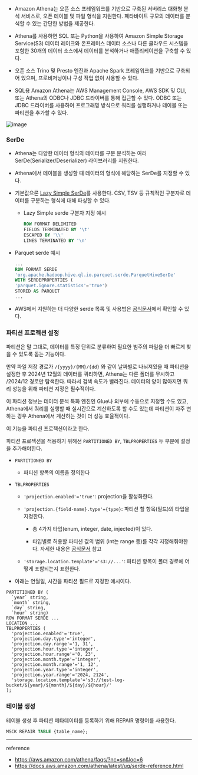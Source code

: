 
- Amazon Athena는 오픈 소스 프레임워크를 기반으로 구축된 서버리스 대화형 분석 서비스로, 오픈 테이블 및 파일 형식을 지원한다. 페타바이트 규모의 데이터를 분석할 수 있는 간단한 방법을 제공한다.
  
- Athena를 사용하면 SQL 또는 Python을 사용하여 Amazon Simple Storage Service(S3) 데이터 레이크와 온프레미스 데이터 소스나 다른 클라우드 시스템을 포함한 30개의 데이터 소스에서 데이터를 분석하거나 애플리케이션을 구축할 수 있다.

- 오픈 소스 Trino 및 Presto 엔진과 Apache Spark 프레임워크를 기반으로 구축되어 있으며, 프로비저닝이나 구성 작업 없이 사용할 수 있다.
  
- SQL용 Amazon Athena는 AWS Management Console, AWS SDK 및 CLI, 또는 Athena의 ODBC나 JDBC 드라이버를 통해 접근할 수 있다. ODBC 또는 JDBC 드라이버를 사용하여 프로그래밍 방식으로 쿼리를 실행하거나 테이블 또는 파티션을 추가할 수 있다.

![image](https://github.com/rlaisqls/TIL/assets/81006587/b46e7e45-8038-44d0-85d1-dfc2f95c9a17)

### SerDe

- Athena는 다양한 데이터 형식의 데이터를 구문 분석하는 여러 SerDe(Serializer/Deserializer) 라이브러리를 지원한다.
- Athena에서 테이블을 생성할 때 데이터의 형식에 해당하는 SerDe를 지정할 수 있다.
- 기본값으론 [Lazy Simple SerDe](https://docs.aws.amazon.com/athena/latest/ug/lazy-simple-serde.html)를 사용한다. CSV, TSV 등 규칙적인 구분자로 데이터를 구분하는 형식에 대해 파싱할 수 있다.
  - Lazy Simple serde 구분자 지정 예시

    ```sql
    ROW FORMAT DELIMITED
    FIELDS TERMINATED BY '\t'
    ESCAPED BY '\\'
    LINES TERMINATED BY '\n'
    ```

- Parquet serde 예시

    ```sql
    ...
    ROW FORMAT SERDE  
    'org.apache.hadoop.hive.ql.io.parquet.serde.ParquetHiveSerDe' 
    WITH SERDEPROPERTIES (  
    'parquet.ignore.statistics'='true')  
    STORED AS PARQUET 
    ...

    ```

- AWS에서 지원하는 더 다양한 serde 목록 및 사용법은 [공식문서](https://docs.aws.amazon.com/athena/latest/ug/supported-serdes.html)에서 확인할 수 있다.

### 파티션 프로젝션 설정

파티션은 말 그대로, 데이터를 특정 단위로 분류하여 필요한 범주의 파일을 더 빠르게 찾을 수 있도록 돕는 기능이다.

만약 파일 저장 경로가 `/{yyyy}/{MM}/{dd}` 와 같이 날짜별로 나눠져있을 때 파티션을 설정한 후 2024년 12월의 데이터를 쿼리하면, Athena는 다른 폴더를 무시하고 /2024/12 경로만 탐색한다. 따라서 검색 속도가 빨라진다. 데이터의 양이 많아지면 쿼리 성능을 위해 파티션 지정은 필수적이다.

이 파티션 정보는 데이터 분석 특화 엔진인 Glue나 외부에 수동으로 지정할 수도 있고, Athena에서 쿼리를 실행할 때 실시간으로 계산하도록 할 수도 있는데 파티션이 자주 변하는 경우 Athena에서 계산하는 것이 더 성능 효율적이다.

이 기능을 파티션 프로젝션이라고 한다.

파티션 프로젝션을 적용하기 위해선 `PARTITIONED BY`, `TBLPROPERTIES` 두 부분에 설정을 추가해야한다.

- `PARTITIONED BY`

  - 파티션 항목의 이름을 정의한다

- `TBLPROPERTIES`

  - `'projection.enabled'='true'`: projection을 활성화한다.

  - `'projection.{field-name}.type'={type}`: 파티션 할 항목(필드)의 타입을 지정한다.

    - 총 4가지 타입(enum, integer, date, injected)이 있다.

    - 타입별로 허용할 파티션 값의 범위 (int는 range 등)를 각각 지정해줘야한다. 자세한 내용은 [공식문서](https://docs.aws.amazon.com/ko_kr/athena/latest/ug/partition-projection-supported-types.html) 참고

  - `'storage.location.template'='s3://...'`: 파티션 항목이 폴더 경로에 어떻게 포함되는지 표현한다.

- 아래는 연월일, 시간을 파티션 필드로 지정한 예시이다.

```
PARTITIONED BY ( 
  `year` string, 
  `month` string, 
  `day` string, 
  `hour` string)
ROW FORMAT SERDE ...
LOCATION ...
TBLPROPERTIES (
  'projection.enabled'='true', 
  'projection.day.type'='integer',
  'projection.day.range'='1, 31', 
  'projection.hour.type'='integer', 
  'projection.hour.range'='0, 23', 
  'projection.month.type'='integer', 
  'projection.month.range'='1, 12', 
  'projection.year.type'='integer',
  'projection.year.range'='2024, 2124', 
  'storage.location.template'='s3://test-log-bucket/${year}/${month}/${day}/${hour}/'
);
```

### 테이블 생성

테이블 생성 후 파티션 메타데이터를 등록하기 위해 REPAIR 명령어를 사용한다.

```sql
MSCK REPAIR TABLE {table_name};
```

---
reference

- <https://aws.amazon.com/athena/faqs/?nc=sn&loc=6>
- <https://docs.aws.amazon.com/athena/latest/ug/serde-reference.html>
